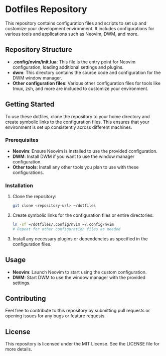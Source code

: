 # Dotfiles Repository

This repository contains configuration files and scripts to set up and customize your development environment. It includes configurations for various tools and applications such as Neovim, DWM, and more.

## Repository Structure

- **.config/nvim/init.lua**: This file is the entry point for Neovim configuration, loading additional settings and plugins.
- **dwm**: This directory contains the source code and configuration for the DWM window manager.
- **Other configuration files**: Various other configuration files for tools like tmux, zsh, and more are included to customize your environment.

## Getting Started

To use these dotfiles, clone the repository to your home directory and create symbolic links to the configuration files. This ensures that your environment is set up consistently across different machines.

### Prerequisites

- **Neovim**: Ensure Neovim is installed to use the provided configuration.
- **DWM**: Install DWM if you want to use the window manager configuration.
- **Other tools**: Install any other tools you plan to use with these configurations.

### Installation

1. Clone the repository:
   ```bash
   git clone <repository-url> ~/dotfiles
   ```

2. Create symbolic links for the configuration files or entire directories:
   ```bash
   ln -sf ~/dotfiles/.config/nvim ~/.config/nvim
   # Repeat for other configuration files as needed
   ```

3. Install any necessary plugins or dependencies as specified in the configuration files.

## Usage

- **Neovim**: Launch Neovim to start using the custom configuration.
- **DWM**: Start DWM to use the window manager with the provided settings.

## Contributing

Feel free to contribute to this repository by submitting pull requests or opening issues for any bugs or feature requests.

## License

This repository is licensed under the MIT License. See the LICENSE file for more details.
